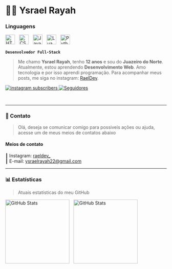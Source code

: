 # 👨‍💻 Ysrael Rayah
<h3>Linguagens</h3>

<img 
    align="left" 
    alt="HTML"
    title="HTML" 
    width="30px" 
    style="padding-right: 10px;" 
    src="https://cdn.jsdelivr.net/gh/devicons/devicon@latest/icons/html5/html5-original.svg" 
/>
<img 
    align="left" 
    alt="CSS" 
    title="CSS"
    width="30px" 
    style="padding-right: 10px;" 
    src="https://cdn.jsdelivr.net/gh/devicons/devicon@latest/icons/css3/css3-original.svg" 
/>
<img 
    align="left" 
    alt="JavaScript" 
    title="JavaScript"
    width="30px" 
    style="padding-right: 10px;" 
    src="https://cdn.jsdelivr.net/gh/devicons/devicon@latest/icons/javascript/javascript-original.svg" 
/>
<img 
    align="left" 
    alt="Lua"
    title="Lua" 
    width="30px" 
    style="padding-right: 10px;" 
    src="https://cdn.jsdelivr.net/gh/devicons/devicon@latest/icons/typescript/typescript-original.svg" 
/>
<img 
    align="left" 
    alt="Python" 
    title="Python"
    width="30px" 
    style="padding-right: 10px;" 
    src="https://cdn.jsdelivr.net/gh/devicons/devicon@latest/icons/python/python-original.svg" 
/>

<br>
</br>

**`Desenvolvedor Full-Stack`**

> Me chamo **Ysrael Rayah**, tenho **12 anos** e sou do **Juazeiro do Norte**. Atualmente, estou aprendendo **Desenvolvimento Web**. Amo tecnologia e por isso aprendi programação. Para acompanhar meus posts, me siga no instagram: [RaelDev](https://www.instagram.com/raeldev_/).

<p align="left">
    <a href="https://www.instagram.com/raeldev_">
        <img 
            alt="instagram subscribers" 
            title="Me siga no Instagram" 
            src="https://custom-icon-badges.demolab.com/youtube/channel/subscribers/UCo-gJ8RnTn5akHqHvO55DVA?color=C13584&label=Instagram&logo=instagram&logoColor=white&style=for-the-badge&labelColor=C13575"
        />
    </a>
    <a href="https://github.com/ysraelrayah?tab=followers">
        <img 
            alt="Seguidores" 
            title="Me siga no GitHub" 
            src="https://custom-icon-badges.demolab.com/github/followers/ysraelrayah?color=236ad3&labelColor=1155ba&style=for-the-badge&logo=github&label=Seguidores&logoColor=white"
        />
    </a>
</p>
<br>

---

### 💌 Contato

> Olá, deseja se comunicar comigo para possiveis ações ou ajuda, acesse um de meus meios de contatos abaixo

<h4>Meios de contato</h4>

┃ Instagram: [raeldev_](https://instagram.com/raeldev_) <br>
┃ E-mail: [ysraelrayah22@gmail.com](https://mail.google.com/mail/?view=cm&fs=1&to=ysraelrayah22@gmail.com)

---

### 📊 Estatísticas

> Atuais estatísticas do meu GitHub

<p>
  <img 
    align="left" 
    alt="GitHub Stats" 
    height="200" 
    style="padding-right: 10px;" 
    src="https://github-readme-stats.vercel.app/api?username=ysraelrayah&show_icons=true&theme=tokyonight&include_all_commits=true&locale=pt-br" 
  />

<img 
      align="left" 
      alt="GitHub Stats" 
      height="200" 
      src="https://github-readme-stats.vercel.app/api/top-langs/?username=ysraelrayah&theme=tokyonight&layout=compact&custom_title=Tecnologias&langs_count=9" 
  />

</p>
